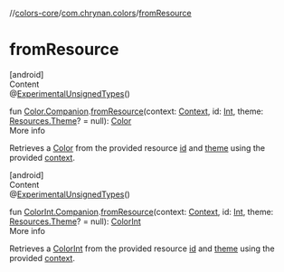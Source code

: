 //[colors-core](../../index.md)/[com.chrynan.colors](index.md)/[fromResource](from-resource.md)



# fromResource  
[android]  
Content  
@[ExperimentalUnsignedTypes](https://kotlinlang.org/api/latest/jvm/stdlib/kotlin/-experimental-unsigned-types/index.html)()  
  
fun [Color.Companion](-color/-companion/index.md#%5Bcom.chrynan.colors%2FColor.Companion%2F%2F%2FPointingToDeclaration%2F%5D%2FExtensions%2F-1822805658).[fromResource](from-resource.md)(context: [Context](https://developer.android.com/reference/kotlin/android/content/Context.html), id: [Int](https://kotlinlang.org/api/latest/jvm/stdlib/kotlin/-int/index.html), theme: [Resources.Theme](https://developer.android.com/reference/kotlin/android/content/res/Resources.Theme.html)? = null): [Color](-color/index.md#%5Bcom.chrynan.colors%2FColor%2F%2F%2FPointingToDeclaration%2F%5D%2FExtensions%2F-1822805658)  
More info  


Retrieves a [Color](-color/index.md#%5Bcom.chrynan.colors%2FColor%2F%2F%2FPointingToDeclaration%2F%5D%2FExtensions%2F-1822805658) from the provided resource [id](from-resource.md) and [theme](from-resource.md) using the provided [context](from-resource.md).

  


[android]  
Content  
@[ExperimentalUnsignedTypes](https://kotlinlang.org/api/latest/jvm/stdlib/kotlin/-experimental-unsigned-types/index.html)()  
  
fun [ColorInt.Companion](-color-int/-companion/index.md#%5Bcom.chrynan.colors%2FColorInt.Companion%2F%2F%2FPointingToDeclaration%2F%5D%2FExtensions%2F-1822805658).[fromResource](from-resource.md)(context: [Context](https://developer.android.com/reference/kotlin/android/content/Context.html), id: [Int](https://kotlinlang.org/api/latest/jvm/stdlib/kotlin/-int/index.html), theme: [Resources.Theme](https://developer.android.com/reference/kotlin/android/content/res/Resources.Theme.html)? = null): [ColorInt](-color-int/index.md)  
More info  


Retrieves a [ColorInt](-color-int/index.md) from the provided resource [id](from-resource.md) and [theme](from-resource.md) using the provided [context](from-resource.md).

  



